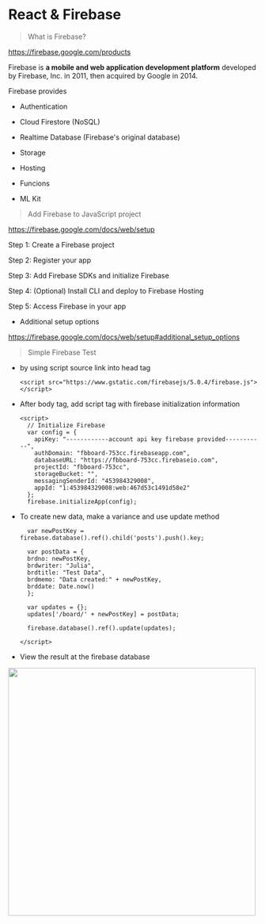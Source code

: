 # React & Firebase

> What is Firebase?

https://firebase.google.com/products


Firebase is <b> a mobile and web application development platform</b> developed by Firebase, Inc. in 2011, then acquired by Google in 2014. 
 
Firebase provides

- Authentication

- Cloud Firestore (NoSQL)

- Realtime Database (Firebase's original database)

- Storage

- Hosting

- Funcions

- ML Kit 



> Add Firebase to JavaScript project

https://firebase.google.com/docs/web/setup


Step 1: Create a Firebase project

Step 2: Register your app

Step 3: Add Firebase SDKs and initialize Firebase

Step 4: (Optional) Install CLI and deploy to Firebase Hosting

Step 5: Access Firebase in your app

- Additional setup options

https://firebase.google.com/docs/web/setup#additional_setup_options


> Simple Firebase Test


- by using script source link into head tag

      <script src="https://www.gstatic.com/firebasejs/5.0.4/firebase.js"></script>

- After body tag, add script tag with firebase initialization information
 
      <script>
        // Initialize Firebase
        var config = {
          apiKey: "------------account api key firebase provided-----------",
          authDomain: "fbboard-753cc.firebaseapp.com",
          databaseURL: "https://fbboard-753cc.firebaseio.com",
          projectId: "fbboard-753cc",
          storageBucket: "",
          messagingSenderId: "453984329008",
          appId: "1:453984329008:web:467d53c1491d58e2"
        };
        firebase.initializeApp(config);

- To create new data, make a variance and use update method

        var newPostKey = firebase.database().ref().child('posts').push().key;

        var postData = {
        brdno: newPostKey,
        brdwriter: "Julia",
        brdtitle: "Test Data", 
        brdmemo: "Data created:" + newPostKey, 
        brddate: Date.now()
        };

        var updates = {};
        updates['/board/' + newPostKey] = postData;

        firebase.database().ref().update(updates);

      </script>
      
- View the result at the firebase database 

<img src="img/firebasetest.JPG" width="500px">
